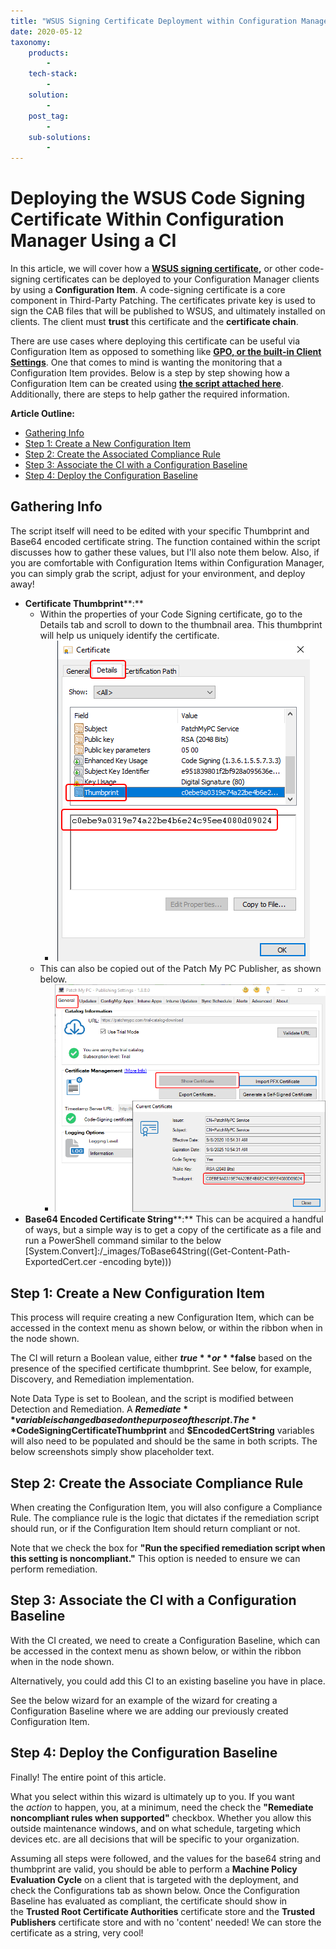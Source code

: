 ```yaml
---
title: "WSUS Signing Certificate Deployment within Configuration Manager"
date: 2020-05-12
taxonomy:
    products:
        - 
    tech-stack:
        - 
    solution:
        - 
    post_tag:
        - 
    sub-solutions:
        - 
---
```


# Deploying the WSUS Code Signing Certificate Within Configuration Manager Using a CI

In this article, we will cover how a **[WSUS signing certificate](/wsus-signing-certificate-options-for-third-party-updates-in-configuration-manager),** or other code-signing certificates can be deployed to your Configuration Manager clients by using a **Configuration Item**. A code-signing certificate is a core component in Third-Party Patching. The certificates private key is used to sign the CAB files that will be published to WSUS, and ultimately installed on clients. The client must **trust** this certificate and the **certificate chain**.

There are use cases where deploying this certificate can be useful via Configuration Item as opposed to something like **[GPO, or the built-in Client Settings](/how-to-deploy-the-wsus-signing-certificate-for-third-party-software-updates)**. One that comes to mind is wanting the monitoring that a Configuration Item provides. Below is a step by step showing how a Configuration Item can be created using **[the script attached here](https://patchmypc.com/app/uploads/2025/06/Script_Register-CodeSigningCertificate.zip)**. Additionally, there are steps to help gather the required information.

**Article Outline:**

- [Gathering Info](#GatheringInfo)
- [Step 1: Create a New Configuration Item](#CreateCI)
- [Step 2: Create the Associated Compliance Rule](#CreateCR)
- [Step 3: Associate the CI with a Configuration Baseline](#CreateCB)
- [Step 4: Deploy the Configuration Baseline](#DeployCB)

## Gathering Info

The script itself will need to be edited with your specific Thumbprint and Base64 encoded certificate string. The function contained within the script discusses how to gather these values, but I'll also note them below. Also, if you are comfortable with Configuration Items within Configuration Manager, you can simply grab the script, adjust for your environment, and deploy away!

- **Certificate Thumbprint****:**
    - Within the properties of your Code Signing certificate, go to the Details tab and scroll to down to the thumbnail area. This thumbprint will help us uniquely identify the certificate.
        -  ![certificate properties, details, thumbprint field](/_images/cert-details.png "certificate properties, details, thumbprint field")
    - This can also be copied out of the Patch My PC Publisher, as shown below.
        - ![General Tab, Show Certificate, Thumbprint field](/_images/publisher-show-certificate.png "General Tab, Show Certificate, Thumbprint field")
- **Base64 Encoded Certificate String****:** This can be acquired a handful of ways, but a simple way is to get a copy of the certificate as a file and run a PowerShell command similar to the below
[System.Convert\]:/_images/ToBase64String((Get-Content-Path-ExportedCert.cer -encoding byte)))
        

## Step 1: Create a New Configuration Item

This process will require creating a new Configuration Item, which can be accessed in the context menu as shown below, or within the ribbon when in the node shown.

The CI will return a Boolean value, either **$true** or **$false** based on the presence of the specified certificate thumbprint. See below, for example, Discovery, and Remediation implementation.

Note Data Type is set to Boolean, and the script is modified between Detection and Remediation. A **$Remediate** variable is changed based on the purpose of the script. The **$CodeSigningCertificateThumbprint** and **$EncodedCertString** variables will also need to be populated and should be the same in both scripts. The below screenshots simply show placeholder text.

## Step 2: Create the Associate Compliance Rule

When creating the Configuration Item, you will also configure a Compliance Rule. The compliance rule is the logic that dictates if the remediation script should run, or if the Configuration Item should return compliant or not.

Note that we check the box for **"Run the specified remediation script when this setting is noncompliant."** This option is needed to ensure we can perform remediation.

## Step 3: Associate the CI with a Configuration Baseline

With the CI created, we need to create a Configuration Baseline, which can be accessed in the context menu as shown below, or within the ribbon when in the node shown.

Alternatively, you could add this CI to an existing baseline you have in place.

See the below wizard for an example of the wizard for creating a Configuration Baseline where we are adding our previously created Configuration Item.

## Step 4: Deploy the Configuration Baseline

Finally! The entire point of this article.

What you select within this wizard is ultimately up to you. If you want the _action_ to happen, you, at a minimum, need the check the **"Remediate noncompliant rules when supported"** checkbox. Whether you allow this outside maintenance windows, and on what schedule, targeting which devices etc. are all decisions that will be specific to your organization.

Assuming all steps were followed, and the values for the base64 string and thumbprint are valid, you should be able to perform a **Machine Policy Evaluation Cycle** on a client that is targeted with the deployment, and check the Configurations tab as shown below. Once the Configuration Baseline has evaluated as compliant, the certificate should show in the **Trusted Root Certificate Authorities** certificate store and the **Trusted Publishers** certificate store and with no 'content' needed! We can store the certificate as a string, very cool!